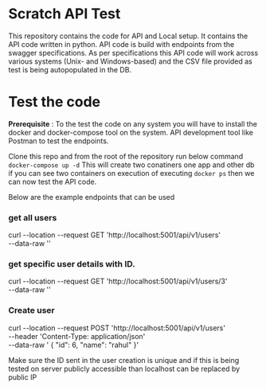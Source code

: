 # Scratch API Test
This repository contains the code for API and Local setup. It contains the
API code written in python. API code is build with endpoints from the swagger specifications.
As per specifications this API code will work across various systems (Unix- and Windows-based) and the CSV file provided as test is being autopopulated in the DB.


# Test the code
**Prerequisite** : To the test the code on any system you will have to install the
docker and docker-compose tool on the system.
API development tool like Postman to test the endpoints.


Clone this repo and from the root of the repository run below command
`docker-compose up -d`
This will create two conatiners one app and other db
if you can see two containers on execution of executing `docker ps` then
we can now test the API code.

Below are the example endpoints that can be used
### get all users
curl --location --request GET 'http://localhost:5001/api/v1/users' \
--data-raw ''
### get specific user details with ID.
curl --location --request GET 'http://localhost:5001/api/v1/users/3' \
--data-raw ''
### Create user
curl --location --request POST 'http://localhost:5001/api/v1/users' \
--header 'Content-Type: application/json' \
--data-raw ' {
        "id": 6,
        "name": "rahul"
}'

Make sure the ID sent in the user creation is unique and if this is being tested on
server publicly accessible than localhost can be replaced by public IP


